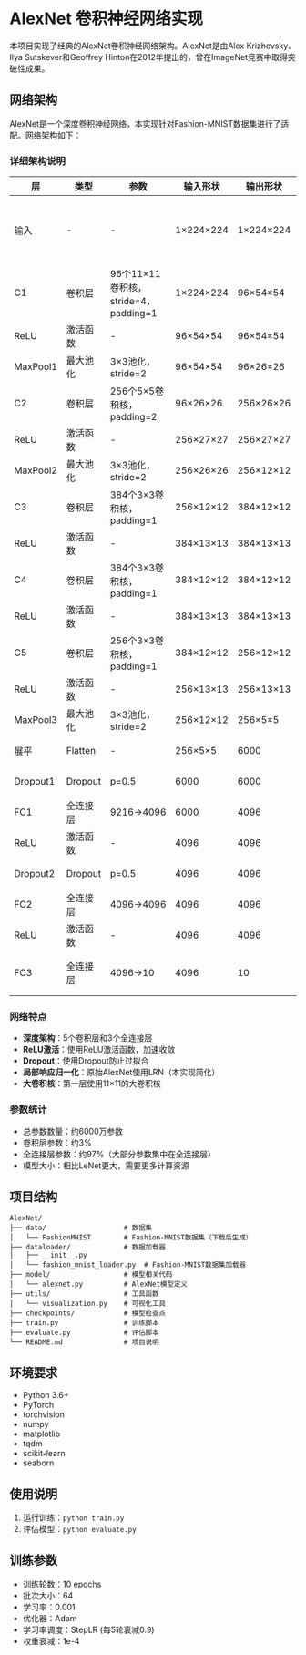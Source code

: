 # AlexNet 卷积神经网络实现

本项目实现了经典的AlexNet卷积神经网络架构。AlexNet是由Alex Krizhevsky、Ilya Sutskever和Geoffrey Hinton在2012年提出的，曾在ImageNet竞赛中取得突破性成果。

## 网络架构

AlexNet是一个深度卷积神经网络，本实现针对Fashion-MNIST数据集进行了适配。网络架构如下：

### 详细架构说明

| 层 | 类型 | 参数 | 输入形状 | 输出形状 | 说明 |
|---|---|---|---|---|---|
| 输入 | - | - | 1×224×224 | 1×224×224 | Fashion-MNIST灰度图像(调整大小) |
| C1 | 卷积层 | 96个11×11卷积核，stride=4，padding=1 | 1×224×224 | 96×54×54 | 第一个卷积层 |
| ReLU | 激活函数 | - | 96×54×54 | 96×54×54 | 非线性激活 |
| MaxPool1 | 最大池化 | 3×3池化，stride=2 | 96×54×54 | 96×26×26 | 第一个池化层 |
| C2 | 卷积层 | 256个5×5卷积核，padding=2 | 96×26×26 | 256×26×26 | 第二个卷积层 |
| ReLU | 激活函数 | - | 256×27×27 | 256×27×27 | 非线性激活 |
| MaxPool2 | 最大池化 | 3×3池化，stride=2 | 256×26×26 | 256×12×12 | 第二个池化层 |
| C3 | 卷积层 | 384个3×3卷积核，padding=1 | 256×12×12 | 384×12×12 | 第三个卷积层 |
| ReLU | 激活函数 | - | 384×13×13 | 384×13×13 | 非线性激活 |
| C4 | 卷积层 | 384个3×3卷积核，padding=1 | 384×12×12 | 384×12×12 | 第四个卷积层 |
| ReLU | 激活函数 | - | 384×13×13 | 384×13×13 | 非线性激活 |
| C5 | 卷积层 | 256个3×3卷积核，padding=1 | 384×12×12 | 256×12×12 | 第五个卷积层 |
| ReLU | 激活函数 | - | 256×13×13 | 256×13×13 | 非线性激活 |
| MaxPool3 | 最大池化 | 3×3池化，stride=2 | 256×12×12 | 256×5×5 | 第三个池化层 |
| 展平 | Flatten | - | 256×5×5 | 6000 | 将特征图展平 |
| Dropout1 | Dropout | p=0.5 | 6000 | 6000 | 防止过拟合 |
| FC1 | 全连接层 | 9216→4096 | 6000 | 4096 | 第一个全连接层 |
| ReLU | 激活函数 | - | 4096 | 4096 | 非线性激活 |
| Dropout2 | Dropout | p=0.5 | 4096 | 4096 | 防止过拟合 |
| FC2 | 全连接层 | 4096→4096 | 4096 | 4096 | 第二个全连接层 |
| ReLU | 激活函数 | - | 4096 | 4096 | 非线性激活 |
| FC3 | 全连接层 | 4096→10 | 4096 | 10 | 输出层，对应10个类别 |

### 网络特点

- **深度架构**：5个卷积层和3个全连接层
- **ReLU激活**：使用ReLU激活函数，加速收敛
- **Dropout**：使用Dropout防止过拟合
- **局部响应归一化**：原始AlexNet使用LRN（本实现简化）
- **大卷积核**：第一层使用11×11的大卷积核

### 参数统计

- 总参数数量：约6000万参数
- 卷积层参数：约3%
- 全连接层参数：约97%（大部分参数集中在全连接层）
- 模型大小：相比LeNet更大，需要更多计算资源

## 项目结构

```
AlexNet/
├── data/                   # 数据集
│   └── FashionMNIST        # Fashion-MNIST数据集（下载后生成）
├── dataloader/             # 数据加载器
│   ├── __init__.py
│   └── fashion_mnist_loader.py  # Fashion-MNIST数据集加载器
├── model/                  # 模型相关代码
│   └── alexnet.py          # AlexNet模型定义
├── utils/                  # 工具函数
│   └── visualization.py    # 可视化工具
├── checkpoints/            # 模型检查点
├── train.py                # 训练脚本
├── evaluate.py             # 评估脚本
└── README.md               # 项目说明
```

## 环境要求
- Python 3.6+
- PyTorch
- torchvision
- numpy
- matplotlib
- tqdm
- scikit-learn
- seaborn

## 使用说明
1. 运行训练：`python train.py`
2. 评估模型：`python evaluate.py`

## 训练参数
- 训练轮数：10 epochs
- 批次大小：64
- 学习率：0.001
- 优化器：Adam
- 学习率调度：StepLR (每5轮衰减0.9)
- 权重衰减：1e-4 